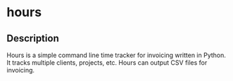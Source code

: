 hours
=====

Description
-----------
Hours is a simple command line time tracker for invoicing written in Python. It tracks multiple clients, projects, etc. Hours can output CSV files for invoicing.